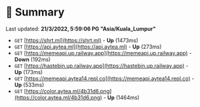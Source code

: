 # 📖 Summary
Last updated: **21/3/2022, 5:59:06 PG "Asia/Kuala_Lumpur"**

- `GET` [https://shrt.ml](https://shrt.ml) - **Up** (1473ms)
- `GET` [https://api.aytea.ml](https://api.aytea.ml) - **Up** (273ms)
- `GET` [https://memeapi.up.railway.app](https://memeapi.up.railway.app) - **Down** (192ms)
- `GET` [https://hastebin.up.railway.app](https://hastebin.up.railway.app) - **Up** (173ms)
- `GET` [https://memeapi.aytea14.repl.co](https://memeapi.aytea14.repl.co) - **Up** (533ms)
- `GET` [https://color.aytea.ml/4b31d6.png](https://color.aytea.ml/4b31d6.png) - **Up** (1464ms)
